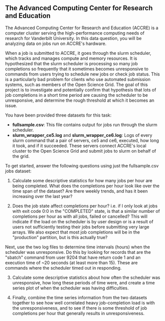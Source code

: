 ## The Advanced Computing Center for Research and Education

The Advanced Computing Center for Research and Education (ACCRE) is a computer cluster serving the high-performance computing needs of research for Vanderbilt University. In this data question, you will be analyzing data on jobs run on ACCRE's hardware.

When a job is submitted to ACCRE, it goes through the slurm scheduler, which tracks and manages compute and memory resources. It is hypothesized that the slurm scheduler is processing so many job completions so frequently that it sometimes becomes unresponsive to commands from users trying to schedule new jobs or check job status. This is a particularly bad problem for clients who use automated submission systems, such as members of the Open Science Grid. The goal of this project is to investigate and potentially confirm that hypothesis that lots of job completions in a short time period are causing the scheduler to be unresponsive, and determine the rough threshold at which it becomes an issue.

You have been provided three datasets for this task:
* **fullsample.csv**: This file contains output for jobs run through the slurm scheduler.
* **slurm_wrapper_ce5.log** and **slurm_wrapper_ce6.log**: Logs of every slurm command that a pair of servers, ce5 and ce6, executed, how long it took, and if it succeeded. These servers connect ACCRE's local cluster to the Open Science Grid and submit jobs to slurm on behalf of the grid.

To get started, answer the following questions using just the fullsample.csv jobs dataset:

1. Calculate some descriptive statistics for how many jobs per hour are being completed. What does the completions per hour look like over the time span of the dataset? Are there weekly trends, and has it been increasing over the last year?

2. Does the job state affect completions per hour? i.e. if I only look at jobs with exit code 0:0 in the "COMPLETED" state, is that a similar number of completions per hour as with all jobs, failed or cancelled? This will indicate if the load on the scheduler is by user design or is a result of users not sufficiently testing their jobs before submitting very large arrays. We also expect that most job completions will be in the "production" partition, but is this actually true?

Next, use the two log files to determine time intervals (hours) when the scheduler was unresponsive. Do this by looking for records that are the "sbatch" command from user 9204 that have return code 1 and an execution time of ~20 seconds (at least more than 15). These are commands where the scheduler timed out in responding.

3. Calculate some descriptive statistics about how often the scheduler was unresponsive, how long these periods of time were, and create a time series plot of when the scheduler was having difficulties.

4. Finally, combine the time series information from the two datasets together to see how well correlated heavy job-completion load is with the unresponsiveness, and to see if there is some threshold of job completions per hour that generally results in unresponsiveness.